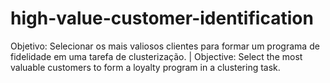 # high-value-customer-identification
Objetivo: Selecionar os mais valiosos clientes para formar um programa de fidelidade em uma tarefa de clusterização. | Objective: Select the most valuable customers to form a loyalty program in a clustering task.
